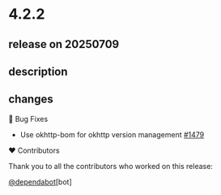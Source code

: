 # 4.2.2

## release on 20250709

## description

## changes

🐞 Bug Fixes

* Use okhttp-bom for okhttp version management <a href="https://github.com/spring-cloud/spring-cloud-commons/issues/1479" data-hovercard-type="issue" data-hovercard-url="/spring-cloud/spring-cloud-commons/issues/1479/hovercard">#1479</a>

❤️ Contributors

Thank you to all the contributors who worked on this release:

<a class="user-mention notranslate" data-hovercard-type="organization" data-hovercard-url="/orgs/dependabot/hovercard" data-octo-click="hovercard-link-click" data-octo-dimensions="link_type:self" href="https://github.com/dependabot">@dependabot</a>[bot]

